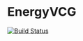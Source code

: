 # EnergyVCG

[![Build Status](https://travis-ci.com/bennati/EnergyVCG.svg?token=DRDAKoNcQeBraQNjAezq&branch=master)](https://travis-ci.com/bennati/EnergyVCG)
